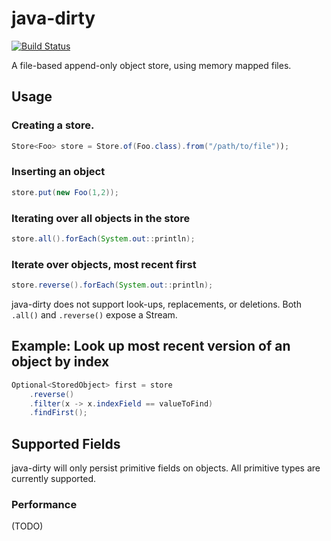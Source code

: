 # java-dirty

[![Build Status](https://travis-ci.org/mrwilson/java-dirty.png?branch=master)](https://travis-ci.org/mrwilson/java-dirty)

A file-based append-only object store, using memory mapped files.

## Usage

### Creating a store.
```java
Store<Foo> store = Store.of(Foo.class).from("/path/to/file"));
```
### Inserting an object
```java
store.put(new Foo(1,2));
```
### Iterating over all objects in the store
```java
store.all().forEach(System.out::println);
```
### Iterate over objects, most recent first
```java
store.reverse().forEach(System.out::println);
```
java-dirty does not support look-ups, replacements, or deletions. Both `.all()` and `.reverse()` expose a Stream<Foo>.

## Example: Look up most recent version of an object by index

```java
Optional<StoredObject> first = store
    .reverse()
    .filter(x -> x.indexField == valueToFind)
    .findFirst();
```

## Supported Fields

java-dirty will only persist primitive fields on objects. All primitive types are currently supported.

### Performance

(TODO)